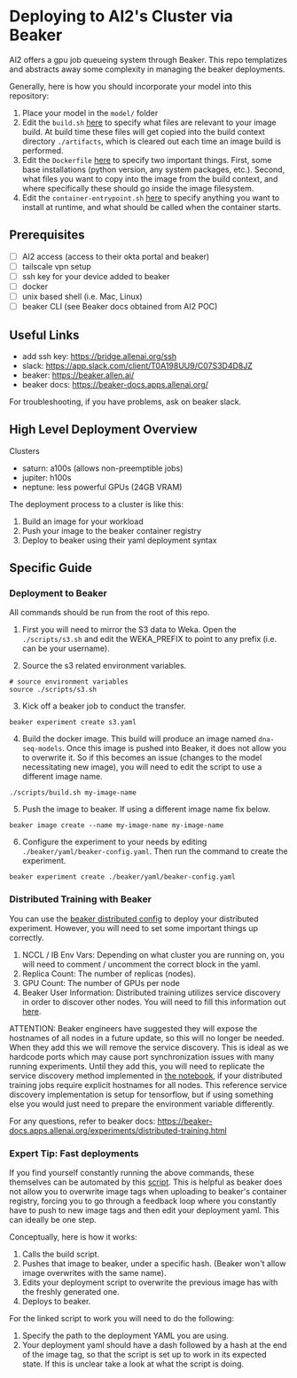 # Deploying to AI2's Cluster via Beaker

AI2 offers a gpu job queueing system through Beaker. This repo templatizes and abstracts away some complexity in managing the beaker deployments.

Generally, here is how you should incorporate your model into this repository:
1. Place your model in the `model/` folder
2. Edit the `build.sh` [here](scripts/build.sh) to specify what files are relevant to your image build.  At build time these files will get copied into the build context directory `./artifacts`, which is cleared out each time an image build is performed.
3. Edit the `Dockerfile` [here](docker/amd64/Dockerfile) to specify two important things. First, some base installations (python version, any system packages, etc.). Second, what files you want to copy into the image from the build context, and where specifically these should go inside the image filesystem.
4. Edit the `container-entrypoint.sh` [here](scripts/container-entrypoint.sh) to specify anything you want to install at runtime, and what should be called when the container starts.

## Prerequisites

- [ ] AI2 access (access to their okta portal and beaker)
- [ ] tailscale vpn setup
- [ ] ssh key for your device added to beaker
- [ ] docker
- [ ] unix based shell (i.e. Mac, Linux)
- [ ] beaker CLI (see Beaker docs obtained from AI2 POC)

## Useful Links

- add ssh key: https://bridge.allenai.org/ssh
- slack: https://app.slack.com/client/T0A198UU9/C07S3D4D8JZ
- beaker: https://beaker.allen.ai/
- beaker docs: https://beaker-docs.apps.allenai.org/

For troubleshooting, if you have problems, ask on beaker slack.

## High Level Deployment Overview

Clusters
- saturn: a100s (allows non-preemptible jobs)
- jupiter: h100s
- neptune: less powerful GPUs (24GB VRAM)

The deployment process to a cluster is like this:
1. Build an image for your workload
2. Push your image to the beaker container registry
3. Deploy to beaker using their yaml deployment syntax

## Specific Guide

### Deployment to Beaker

All commands should be run from the root of this repo.

1. First you will need to mirror the S3 data to Weka. Open the `./scripts/s3.sh` and edit the WEKA_PREFIX to point to any prefix (i.e. can be your username).

2. Source the s3 related environment variables.

```
# source environment variables
source ./scripts/s3.sh
```

3. Kick off a beaker job to conduct the transfer.

```
beaker experiment create s3.yaml 
```

4. Build the docker image. This build will produce an image named `dna-seq-models`. Once this image is pushed into Beaker, it does not allow you to overwrite it. So if this becomes an issue (changes to the model necessitating new image), you will need to edit the script to use a different image name.

```
./scripts/build.sh my-image-name
```

5. Push the image to beaker. If using a different image name fix below.

```
beaker image create --name my-image-name my-image-name
```

6. Configure the experiment to your needs by editing `./beaker/yaml/beaker-config.yaml`. Then run the command to create the experiment.
```
beaker experiment create ./beaker/yaml/beaker-config.yaml
```

### Distributed Training with Beaker

You can use the [beaker distributed config](beaker/yaml/beaker-config-distrib.yaml) to deploy your distributed experiment. However, you will need to set some important things up correctly.
1. NCCL / IB Env Vars: Depending on what cluster you are running on, you will need to comment / uncomment the correct block in the yaml.
2. Replica Count: The number of replicas (nodes).
3. GPU Count: The number of GPUs per node
4. Beaker User Information: Distributed training utilizes service discovery in order to discover other nodes. You will need to fill this information out [here](model/work.ipynb).

ATTENTION: Beaker engineers have suggested they will expose the hostnames of all nodes in a future update, so this will no longer be needed. When they add this we will remove the service discovery. This is ideal as we hardcode ports which may cause port synchronization issues with many running experiments. Until they add this, you will need to replicate the service discovery method implemented in [the notebook](model/work.ipynb), if your distributed training jobs require explicit hostnames for all nodes. This reference service discovery implementation is setup for tensorflow, but if using something else you would just need to prepare the environment variable differently.

For any questions, refer to beaker docs:
https://beaker-docs.apps.allenai.org/experiments/distributed-training.html

### Expert Tip: Fast deployments

If you find yourself constantly running the above commands, these themselves can be automated by this [script](scripts/fast-deploy.sh). This is helpful as beaker does not allow you to overwrite image tags when uploading to beaker's container registry, forcing you to go through a feedback loop where you constantly have to push to new image tags and then edit your deployment yaml. This can ideally be one step.

Conceptually, here is how it works:
1. Calls the build script.
2. Pushes that image to beaker, under a specific hash. (Beaker won't allow image overwrites with the same name).
3. Edits your deployment script to overwrite the previous image has with the freshly generated one.
4. Deploys to beaker.

For the linked script to work you will need to do the following:
1. Specify the path to the deployment YAML you are using.
2. Your deployment yaml should have a dash followed by a hash at the end of the image tag, so that the script is set up to work in its expected state. If this is unclear take a look at what the script is doing.

